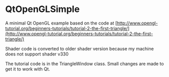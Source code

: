 # QtOpenGLSimple
A minimal Qt OpenGL example based on the code at
[http://www.opengl-tutorial.org/beginners-tutorials/tutorial-2-the-first-triangle/](http://www.opengl-tutorial.org/beginners-tutorials/tutorial-2-the-first-triangle/)

Shader code is converted to older shader version because my machine does not support shader v330

The tutorial code is in the TriangleWindow class. Small changes are made to get it to work with Qt.
